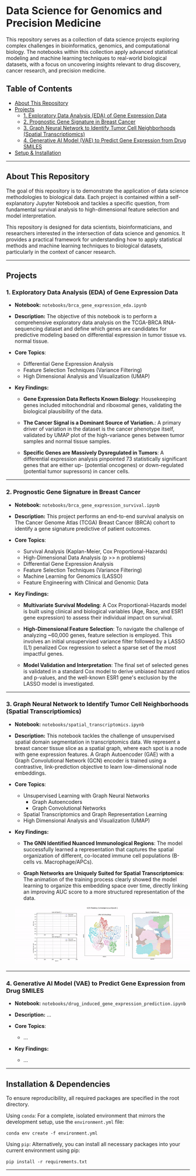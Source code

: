 # Data Science for Genomics and Precision Medicine

This repository serves as a collection of data science projects exploring complex challenges in bioinformatics, genomics, and computational biology. The notebooks within this collection apply advanced statistical modeling and machine learning techniques to real-world biological datasets, with a focus on uncovering insights relevant to drug discovery, cancer research, and precision medicine.

## Table of Contents

* [About This Repository](#about-this-repository)
* [Projects](#projects)
    * [1. Exploratory Data Analysis (EDA) of Gene Expression Data](#exploratory-data-analysis-(eda)-of-gene-expression-data)
    * [2. Prognostic Gene Signature in Breast Cancer](#project-1-prognostic-gene-signature-in-breast-cancer)
    * [3. Graph Neural Network to Identify Tumor Cell Neighborhoods (Spatial Transcriptiomics)](#craph-neural-network-to-identify-tumor-cell-neighborhoods-(spatial-transcriptiomics))
    * [4. Generative AI Model (VAE) to Predict Gene Expression from Drug SMILES](generative-ai-model-(vae)-to-predictgene-expression-from-drug-smiles)
* [Setup & Installation](#setup--installation)


---

## About This Repository

The goal of this repository is to demonstrate the application of data science methodologies to biological data. Each project is contained within a self-explanatory Jupyter Notebook and tackles a specific question, from fundamental survival analysis to high-dimensional feature selection and model interpretation.

This repository is designed for data scientists, bioinformaticians, and researchers interested in the intersection of data science and genomics. It provides a practical framework for understanding how to apply statistical methods and machine learning techniques to biological datasets, particularly in the context of cancer research.

---

## Projects

### 1. Exploratory Data Analysis (EDA) of Gene Expression Data

* **Notebook:** `notebooks/brca_gene_expression_eda.ipynb`

* **Description:** The objective of this notebook is to perform a comprehensive exploratory data analysis on the TCGA-BRCA RNA-sequencing dataset and define which genes are candidates for predictive modeling based on differential expression in tumor tissue vs. normal tissue.

* **Core Topics**:
  * Differential Gene Expression Analysis
  * Feature Selection Techniques (Variance Filtering)
  * High Dimensional Analysis and Visualization (UMAP)

* **Key Findings:**

  * **Gene Expression Data Reflects Known Biology**: Housekeeping genes included mitochondrial and riboxomal genes, validating the biological plausibility of the data.

  * **The Cancer Signal is a Dominant Source of Variation.**: A primary driver of variation in the dataset is the cancer phenotype itself, validated by UMAP plot of the high-variance genes between tumor samples and normal tissue samples.

  * **Specific Genes are Massively Dysregulated in Tumors**: A differential expression analysis pinpointed 73 statistically significant genes that are either up- (potential oncogenes) or down-regulated (potential tumor supressors) in cancer cells.

---

### 2. Prognostic Gene Signature in Breast Cancer

* **Notebook:** `notebooks/brca_gene_expression_survival.ipynb`

* **Description:** This project performs an end-to-end survival analysis on The Cancer Genome Atlas (TCGA) Breast Cancer (BRCA) cohort to identify a gene signature predictive of patient outcomes.

* **Core Topics**:
  * Survival Analysis (Kaplan-Meier, Cox Proportional-Hazards)
  * High-Dimensional Data Analysis (p >> n problems)
  * Differential Gene Expression Analysis
  * Feature Selection Techniques (Variance Filtering)
  * Machine Learning for Genomics (LASSO)
  * Feature Engineering with Clinical and Genomic Data

* **Key Findings:**

  * **Multivariate Survival Modeling**: A Cox Proportional-Hazards model is built using clinical and biological variables (Age, Race, and ESR1 gene expression) to assess their individual impact on survival.

  * **High-Dimensional Feature Selection**: To navigate the challenge of analyzing ~60,000 genes, feature selection is employed. This involves an initial unsupervised variance filter followed by a LASSO (L1) penalized Cox regression to select a sparse set of the most impactful genes.

  * **Model Validation and Interpretation**: The final set of selected genes is validated in a standard Cox model to derive unbiased hazard ratios and p-values, and the well-known ESR1 gene's exclusion by the LASSO model is investigated.

---

### 3. Graph Neural Network to Identify Tumor Cell Neighborhoods (Spatial Transcriptiomics)

* **Notebook:** `notebooks/spatial_transcriptomics.ipynb`

* **Description:** This notebook tackles the challenge of unsupervised spatial domain segmentation in transcriptomics data. We represent a breast cancer tissue slice as a spatial graph, where each spot is a node with gene expression features. A Graph Autoencoder (GAE) with a Graph Convolutional Network (GCN) encoder is trained using a contrastive, link-prediction objective to learn low-dimensional node embeddings.

* **Core Topics**:
  * Unsupervised Learning with Graph Neural Networks 
    * Graph Autoencoders
    * Graph Convolutional Networks
  * Spatial Transcriptomics and Graph Representation Learning
  * High Dimensional Analysis and Visualization (UMAP)

* **Key Findings:**

  * **The GNN Identified Nuanced Immunological Regions**: The model successfully learned a representation that captures the spatial organization of different, co-located immune cell populations (B-cells vs. Macrophage/APCs).

  * **Graph Networks are Uniquely Suited for Spatial Transcriptomics**:  The animation of the training process clearly showed the model learning to organize this embedding space over time, directly linking an improving AUC score to a more structured representation of the data.


  ![Spatial Transcriptomics Animation](imgs/spatial_transciptiomics/gcn_training_convergence.gif)

---

### 4. Generative AI Model (VAE) to Predict Gene Expression from Drug SMILES

* **Notebook:** `notebooks/drug_induced_gene_expression_prediction.ipynb`

* **Description:** ...

* **Core Topics**:
  * ...

* **Key Findings:**

  * ...
---

## Installation & Dependencies

To ensure reproducibility, all required packages are specified in the root directory.

Using `conda`:
For a complete, isolated environment that mirrors the development setup, use the `environment.yml` file:
```
conda env create -f environment.yml
```

Using `pip`:
Alternatively, you can install all necessary packages into your current environment using pip:
```
pip install -r requirements.txt
```
---
